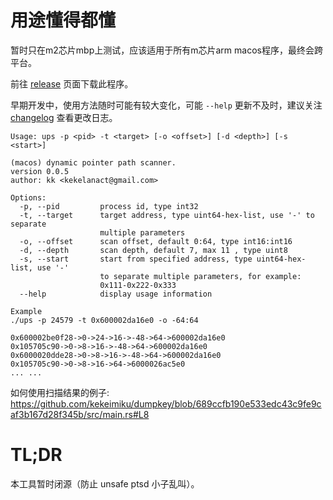 # 用途懂得都懂

暂时只在m2芯片mbp上测试，应该适用于所有m芯片arm macos程序，最终会跨平台。

前往 [release](https://github.com/kekeimiku/ups/releases) 页面下载此程序。

早期开发中，使用方法随时可能有较大变化，可能 `--help` 更新不及时，建议关注 [changelog](https://github.com/kekeimiku/ups/blob/main/changelog.md) 查看更改日志。

```
Usage: ups -p <pid> -t <target> [-o <offset>] [-d <depth>] [-s <start>]

(macos) dynamic pointer path scanner.
version 0.0.5
author: kk <kekelanact@gmail.com>

Options:
  -p, --pid         process id, type int32
  -t, --target      target address, type uint64-hex-list, use '-' to separate
                    multiple parameters
  -o, --offset      scan offset, default 0:64, type int16:int16
  -d, --depth       scan depth, default 7, max 11 , type uint8
  -s, --start       start from specified address, type uint64-hex-list, use '-'
                    to separate multiple parameters, for example:
                    0x111-0x222-0x333
  --help            display usage information

Example
./ups -p 24579 -t 0x600002da16e0 -o -64:64

0x600002be0f28->0->24->16->-48->64->600002da16e0
0x105705c90->0->8->16->-48->64->600002da16e0
0x6000020dde28->0->8->16->-48->64->600002da16e0
0x105705c90->0->8->16->64->6000026ac5e0
... ...
```

如何使用扫描结果的例子: https://github.com/kekeimiku/dumpkey/blob/689ccfb190e533edc43c9fe9caf3b167d28f345b/src/main.rs#L8

# TL;DR

本工具暂时闭源（防止 unsafe ptsd 小子乱叫）。